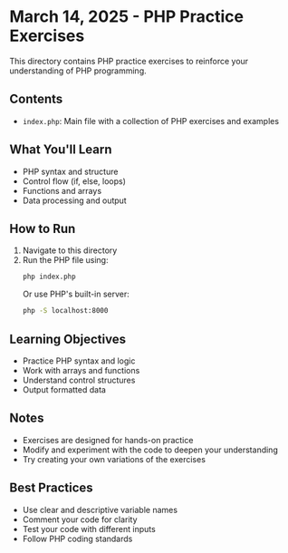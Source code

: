 # March 14, 2025 - PHP Practice Exercises

This directory contains PHP practice exercises to reinforce your understanding of PHP programming.

## Contents

- `index.php`: Main file with a collection of PHP exercises and examples

## What You'll Learn

- PHP syntax and structure
- Control flow (if, else, loops)
- Functions and arrays
- Data processing and output

## How to Run

1. Navigate to this directory
2. Run the PHP file using:
   ```bash
   php index.php
   ```
   Or use PHP's built-in server:
   ```bash
   php -S localhost:8000
   ```

## Learning Objectives

- Practice PHP syntax and logic
- Work with arrays and functions
- Understand control structures
- Output formatted data

## Notes

- Exercises are designed for hands-on practice
- Modify and experiment with the code to deepen your understanding
- Try creating your own variations of the exercises

## Best Practices

- Use clear and descriptive variable names
- Comment your code for clarity
- Test your code with different inputs
- Follow PHP coding standards 